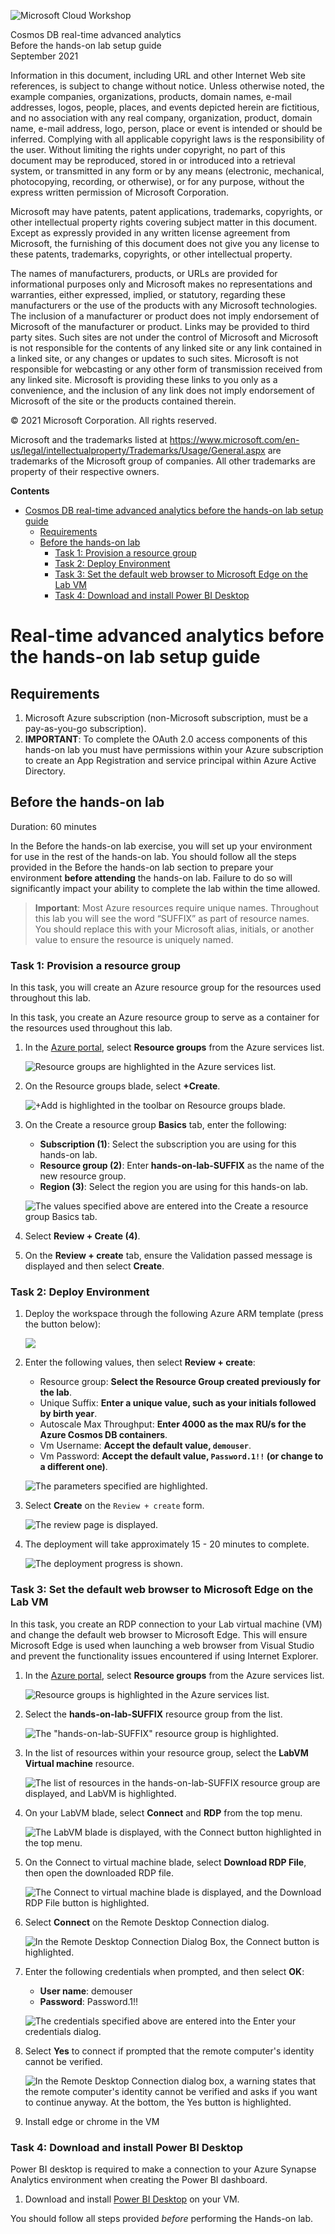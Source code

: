 ![Microsoft Cloud Workshop](https://github.com/Microsoft/MCW-Template-Cloud-Workshop/raw/main/Media/ms-cloud-workshop.png 'Microsoft Cloud Workshop')

<div class="MCWHeader1">
Cosmos DB real-time advanced analytics
</div>

<div class="MCWHeader2">
Before the hands-on lab setup guide
</div>

<div class="MCWHeader3">
September 2021
</div>

Information in this document, including URL and other Internet Web site references, is subject to change without notice. Unless otherwise noted, the example companies, organizations, products, domain names, e-mail addresses, logos, people, places, and events depicted herein are fictitious, and no association with any real company, organization, product, domain name, e-mail address, logo, person, place or event is intended or should be inferred. Complying with all applicable copyright laws is the responsibility of the user. Without limiting the rights under copyright, no part of this document may be reproduced, stored in or introduced into a retrieval system, or transmitted in any form or by any means (electronic, mechanical, photocopying, recording, or otherwise), or for any purpose, without the express written permission of Microsoft Corporation.

Microsoft may have patents, patent applications, trademarks, copyrights, or other intellectual property rights covering subject matter in this document. Except as expressly provided in any written license agreement from Microsoft, the furnishing of this document does not give you any license to these patents, trademarks, copyrights, or other intellectual property.

The names of manufacturers, products, or URLs are provided for informational purposes only and Microsoft makes no representations and warranties, either expressed, implied, or statutory, regarding these manufacturers or the use of the products with any Microsoft technologies. The inclusion of a manufacturer or product does not imply endorsement of Microsoft of the manufacturer or product. Links may be provided to third party sites. Such sites are not under the control of Microsoft and Microsoft is not responsible for the contents of any linked site or any link contained in a linked site, or any changes or updates to such sites. Microsoft is not responsible for webcasting or any other form of transmission received from any linked site. Microsoft is providing these links to you only as a convenience, and the inclusion of any link does not imply endorsement of Microsoft of the site or the products contained therein.

© 2021 Microsoft Corporation. All rights reserved.

Microsoft and the trademarks listed at <https://www.microsoft.com/en-us/legal/intellectualproperty/Trademarks/Usage/General.aspx> are trademarks of the Microsoft group of companies. All other trademarks are property of their respective owners.

**Contents**

<!-- TOC -->

- [Cosmos DB real-time advanced analytics before the hands-on lab setup guide](#cosmos-db-real-time-advanced-analytics-before-the-hands-on-lab-setup-guide)
  - [Requirements](#requirements)
  - [Before the hands-on lab](#before-the-hands-on-lab)
    - [Task 1: Provision a resource group](#task-1-provision-a-resource-group)
    - [Task 2: Deploy Environment](#task-2-deploy-environment)
    - [Task 3: Set the default web browser to Microsoft Edge on the Lab VM](#task-3-set-the-default-web-browser-to-microsoft-edge-on-the-lab-vm)
    - [Task 4: Download and install Power BI Desktop](#task-4-download-and-install-power-bi-desktop)

<!-- /TOC -->

# Real-time advanced analytics before the hands-on lab setup guide

## Requirements

1. Microsoft Azure subscription (non-Microsoft subscription, must be a pay-as-you-go subscription).
2. **IMPORTANT**: To complete the OAuth 2.0 access components of this hands-on lab you must have permissions within your Azure subscription to create an App Registration and service principal within Azure Active Directory.

## Before the hands-on lab

Duration: 60 minutes

In the Before the hands-on lab exercise, you will set up your environment for use in the rest of the hands-on lab. You should follow all the steps provided in the Before the hands-on lab section to prepare your environment **before attending** the hands-on lab. Failure to do so will significantly impact your ability to complete the lab within the time allowed.

> **Important**: Most Azure resources require unique names. Throughout this lab you will see the word “SUFFIX” as part of resource names. You should replace this with your Microsoft alias, initials, or another value to ensure the resource is uniquely named.

### Task 1: Provision a resource group

In this task, you will create an Azure resource group for the resources used throughout this lab.

In this task, you create an Azure resource group to serve as a container for the resources used throughout this lab.

1. In the [Azure portal](https://portal.azure.com), select **Resource groups** from the Azure services list.

   ![Resource groups are highlighted in the Azure services list.](media/azure-services-resource-groups.png "Azure services")

2. On the Resource groups blade, select **+Create**.

   ![+Add is highlighted in the toolbar on Resource groups blade.](media/resource-groups-add.png "Resource groups")

3. On the Create a resource group **Basics** tab, enter the following:

   - **Subscription (1)**: Select the subscription you are using for this hands-on lab.
   - **Resource group (2)**: Enter **hands-on-lab-SUFFIX** as the name of the new resource group.
   - **Region (3)**: Select the region you are using for this hands-on lab.

   ![The values specified above are entered into the Create a resource group Basics tab.](media/create-resource-group.png "Create resource group")

4. Select **Review + Create (4)**.

5. On the **Review + create** tab, ensure the Validation passed message is displayed and then select **Create**.

### Task 2: Deploy Environment

1. Deploy the workspace through the following Azure ARM template (press the button below):

    <a href="https://portal.azure.com/#create/Microsoft.Template/uri/https%3A%2F%2Fraw.githubusercontent.com%2FMicrosoft%2FMCW-Cosmos-DB-Real-Time-Advanced-Analytics%2Fmain%2FHands-on%20lab%2FDeployment%2Fenvironment-template.json" target="_blank"><img src="https://aka.ms/deploytoazurebutton" /></a>

2. Enter the following values, then select **Review + create**:

   - Resource group: **Select the Resource Group created previously for the lab**.
   - Unique Suffix: **Enter a unique value, such as your initials followed by birth year**.
   - Autoscale Max Throughput: **Enter 4000 as the max RU/s for the Azure Cosmos DB containers**.
   - Vm Username: **Accept the default value, `demouser`**.
   - Vm Password: **Accept the default value, `Password.1!!` (or change to a different one)**.

   ![The parameters specified are highlighted.](media/deploy-deployment-parameter-fields.png 'The parameters specified are highlighted')

3. Select **Create** on the `Review + create` form.

    ![The review page is displayed.](media/deploy-review.png "Review + create")

4. The deployment will take approximately 15 - 20 minutes to complete.

    ![The deployment progress is shown.](media/deploy-deployment-progress.png 'The deployment progress is shown')

### Task 3: Set the default web browser to Microsoft Edge on the Lab VM

In this task, you create an RDP connection to your Lab virtual machine (VM) and change the default web browser to Microsoft Edge. This will ensure Microsoft Edge is used when launching a web browser from Visual Studio and prevent the functionality issues encountered if using Internet Explorer.

1. In the [Azure portal](https://portal.azure.com), select **Resource groups** from the Azure services list.

   ![Resource groups is highlighted in the Azure services list.](media/azure-services-resource-groups.png "Azure services")

2. Select the **hands-on-lab-SUFFIX** resource group from the list.

   ![The "hands-on-lab-SUFFIX" resource group is highlighted.](./media/resource-groups.png "Resource groups list")

3. In the list of resources within your resource group, select the **LabVM Virtual machine** resource.

   ![The list of resources in the hands-on-lab-SUFFIX resource group are displayed, and LabVM is highlighted.](./media/resource-group-resources-labvm.png "LabVM in resource group list")

4. On your LabVM blade, select **Connect** and **RDP** from the top menu.

   ![The LabVM blade is displayed, with the Connect button highlighted in the top menu.](./media/connect-vm-rdp.png "Connect to Lab VM")

5. On the Connect to virtual machine blade, select **Download RDP File**, then open the downloaded RDP file.

   ![The Connect to virtual machine blade is displayed, and the Download RDP File button is highlighted.](./media/connect-to-virtual-machine.png "Connect to virtual machine")

6. Select **Connect** on the Remote Desktop Connection dialog.

   ![In the Remote Desktop Connection Dialog Box, the Connect button is highlighted.](./media/remote-desktop-connection.png "Remote Desktop Connection dialog")

7. Enter the following credentials when prompted, and then select **OK**:

   - **User name**: demouser
   - **Password**: Password.1!!

   ![The credentials specified above are entered into the Enter your credentials dialog.](media/rdc-credentials.png "Enter your credentials")

8. Select **Yes** to connect if prompted that the remote computer's identity cannot be verified.

   ![In the Remote Desktop Connection dialog box, a warning states that the remote computer's identity cannot be verified and asks if you want to continue anyway. At the bottom, the Yes button is highlighted.](./media/remote-desktop-connection-identity-verification-labvm.png "Remote Desktop Connection dialog")
<!--
9. Once logged in, select the **Search** icon on the start bar, enter **default apps** into the search box, and select **Default apps** in the search results.

    ![The search icon is highlighted on the Windows start bar. In the search dialog, "default apps" is entered into the search box and highlighted. In the search results, Default apps is highlighted.](media/search-default-apps.png "Windows Search")

10. In the Default apps dialog, select **Internet Explorer** under **Web browser**.

    ![In the Default apps dialog, Internet Explorer is highlighted under Web browser.](media/default-apps-web-browser.png "Default apps")

11. In the **Choose an app** dialog, select **Microsoft Edge**.

    ![In the Choose an App dialog, Microsoft Edge is highlighted.](media/default-apps-web-browser-choose-an-app.png "Choose an app")

12. Close the **Default apps** dialog.
-->
9. Install edge or chrome in the VM

### Task 4: Download and install Power BI Desktop

Power BI desktop is required to make a connection to your Azure Synapse Analytics environment when creating the Power BI dashboard.

1. Download and install [Power BI Desktop](https://powerbi.microsoft.com/desktop/) on your VM.

You should follow all steps provided _before_ performing the Hands-on lab.
